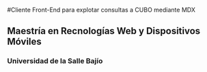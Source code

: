 #Cliente Front-End para explotar consultas a CUBO mediante MDX

## Maestría en Recnologías Web y Dispositivos Móviles

###  Universidad de la Salle Bajío
